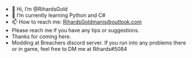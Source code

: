 - 👋 Hi, I’m @RihardsGold
- 🌱 I’m currently learning Python and C#
- 📫 How to reach me: RihardsGoldmanis@outlook.com
- Please reach me if you have any tips or suggestions. 
- Thanks for coming here.
- Modding at Breachers discord server. If you run into any problems there or in game, feel free to DM me at Rihards#5084
